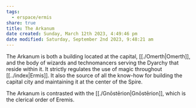 ```yaml
---
tags:
  - erspace/ermis
share: true
title: The Arkanum
date created: Sunday, March 12th 2023, 4:49:46 pm
date modified: Saturday, September 2nd 2023, 9:48:21 am
---
```


The Arkanum is both a building located at the capital, [[./Omerth|Omerth]], and the body of wizards and technomancers serving the Dyarchy that reside within it. It strictly regulates the use of magic throughout [[../index|Ermis]]. It also the source of all the know-how for building the capital city and maintaining it at the center of the Spire.

The Arkanum is contrasted with the [[./Gnōstērion|Gnōstērion]], which is the clerical order of Eremis.
